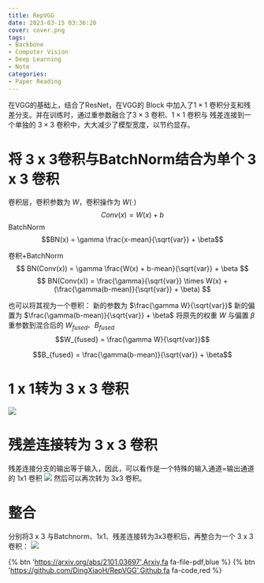 ```yaml
---
title: RepVGG
date: 2023-03-15 03:36:20
cover: cover.png
tags:
- Backbone
- Computer Vision
- Deep Learning
- Note
categories:
- Paper Reading
---
```

在VGG的基础上，结合了ResNet，在VGG的 Block 中加入了$1 \times 1$ 卷积分支和残差分支。并在训练时，通过重参数融合了$3 \times 3$ 卷积、$1 \times 1$ 卷积与 残差连接到一个单独的 $3 \times 3$ 卷积中，大大减少了模型宽度，以节约显存。

# 将 3 x 3卷积与BatchNorm结合为单个 3 x 3 卷积
卷积层，卷积参数为 $W$，卷积操作为 $W(\cdot)$
$$Conv(x) = W(x) + b$$
BatchNorm
$$BN(x) = \gamma \frac{x-mean}{\sqrt{var}} + \beta$$

卷积+BatchNorm
$$
BN(Conv(x)) = \gamma \frac{W(x) + b-mean}{\sqrt{var}} + \beta
$$
$$
BN(Conv(x)) = \frac{\gamma}{\sqrt{var}} \times W(x) + (\frac{\gamma(b-mean)}{\sqrt{var}} + \beta)
$$

也可以将其视为一个卷积：
新的参数为 $\frac{\gamma W}{\sqrt{var}}$
新的偏置为 $\frac{\gamma(b-mean)}{\sqrt{var}} + \beta$
将原先的权重 $W$ 与偏置 $\beta$ 重参数到混合后的 $W_{fused}$、$B_{fused}$ 
$$W_{fused} = \frac{\gamma W}{\sqrt{var}}$$

$$B_{fused} = \frac{\gamma(b-mean)}{\sqrt{var}} + \beta$$

# 1 x 1转为 3 x 3 卷积
![](1x1-to-3x3.png)

# 残差连接转为 3 x 3 卷积
残差连接分支的输出等于输入，因此，可以看作是一个特殊的输入通道=输出通道的 1x1 卷积
![](identity-to-3x3.png)
然后可以再次转为 3x3 卷积。

# 整合
分别将3 x 3 与Batchnorm、1x1、残差连接转为3x3卷积后，再整合为一个 3 x 3 卷积：
![](reparameter.png)

{% btn 'https://arxiv.org/abs/2101.03697',Arxiv,fa fa-file-pdf,blue %}
{% btn 'https://github.com/DingXiaoH/RepVGG',Github,fa fa-code,red %}
